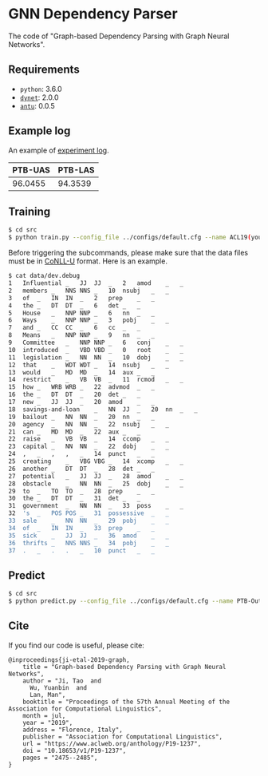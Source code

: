 # GNN Dependency Parser
The code of "Graph-based Dependency Parsing with Graph Neural Networks".



## Requirements

* `python`: 3.6.0
* [`dynet`](https://dynet.readthedocs.io/en/latest/python.html): 2.0.0
* [`antu`](https://github.com/JT-Ushio/antu): 0.0.5


## Example log

An example of [experiment log](https://github.com/JT-Ushio/gnn-dep-parsing-1/blob/master/gnn-dep-parser/exper.log).

|  PTB-UAS   | PTB-LAS  |
|  ----  | ----  |
| 96.0455  | 94.3539 |



## Training

```bash
$ cd src
$ python train.py --config_file ../configs/default.cfg --name ACL19(your experiment name) --gpu 0(your gpu id)
```
Before triggering the subcommands, please make sure that the data files must be in [CoNLL-U](https://universaldependencies.org/format.html) format. Here is an example.

```bash
$ cat data/dev.debug 
1	Influential	_	JJ	JJ	_	2	amod	_	_
2	members	_	NNS	NNS	_	10	nsubj	_	_
3	of	_	IN	IN	_	2	prep	_	_
4	the	_	DT	DT	_	6	det	_	_
5	House	_	NNP	NNP	_	6	nn	_	_
6	Ways	_	NNP	NNP	_	3	pobj	_	_
7	and	_	CC	CC	_	6	cc	_	_
8	Means	_	NNP	NNP	_	9	nn	_	_
9	Committee	_	NNP	NNP	_	6	conj	_	_
10	introduced	_	VBD	VBD	_	0	root	_	_
11	legislation	_	NN	NN	_	10	dobj	_	_
12	that	_	WDT	WDT	_	14	nsubj	_	_
13	would	_	MD	MD	_	14	aux	_	_
14	restrict	_	VB	VB	_	11	rcmod	_	_
15	how	_	WRB	WRB	_	22	advmod	_	_
16	the	_	DT	DT	_	20	det	_	_
17	new	_	JJ	JJ	_	20	amod	_	_
18	savings-and-loan	_	NN	JJ	_	20	nn	_	_
19	bailout	_	NN	NN	_	20	nn	_	_
20	agency	_	NN	NN	_	22	nsubj	_	_
21	can	_	MD	MD	_	22	aux	_	_
22	raise	_	VB	VB	_	14	ccomp	_	_
23	capital	_	NN	NN	_	22	dobj	_	_
24	,	_	,	,	_	14	punct	_	_
25	creating	_	VBG	VBG	_	14	xcomp	_	_
26	another	_	DT	DT	_	28	det	_	_
27	potential	_	JJ	JJ	_	28	amod	_	_
28	obstacle	_	NN	NN	_	25	dobj	_	_
29	to	_	TO	TO	_	28	prep	_	_
30	the	_	DT	DT	_	31	det	_	_
31	government	_	NN	NN	_	33	poss	_	_
32	's	_	POS	POS	_	31	possessive	_	_
33	sale	_	NN	NN	_	29	pobj	_	_
34	of	_	IN	IN	_	33	prep	_	_
35	sick	_	JJ	JJ	_	36	amod	_	_
36	thrifts	_	NNS	NNS	_	34	pobj	_	_
37	.	_	.	.	_	10	punct	_	_
```



## Predict

```bash
$ cd src
$ python predict.py --config_file ../configs/default.cfg --name PTB-Out(your experiment name) --gpu 0(your gpu id)
```



## Cite

If you find our code is useful, please cite:

```
@inproceedings{ji-etal-2019-graph,
    title = "Graph-based Dependency Parsing with Graph Neural Networks",
    author = "Ji, Tao  and
      Wu, Yuanbin  and
      Lan, Man",
    booktitle = "Proceedings of the 57th Annual Meeting of the Association for Computational Linguistics",
    month = jul,
    year = "2019",
    address = "Florence, Italy",
    publisher = "Association for Computational Linguistics",
    url = "https://www.aclweb.org/anthology/P19-1237",
    doi = "10.18653/v1/P19-1237",
    pages = "2475--2485",
}
```


